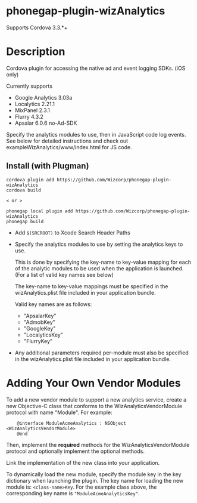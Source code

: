 # phonegap-plugin-wizAnalytics

Supports Cordova 3.3.*+

# Description

Cordova plugin for accessing the native ad and event logging SDKs. 
(iOS only)

Currently supports

- Google Analytics 3.03a
- Localytics 2.21.1
- MixPanel 2.3.1
- Flurry 4.3.2
- Apsalar 6.0.6 no-Ad-SDK

Specify the analytics modules to use, then in JavaScript code log events.
See below for detailed instructions and check out exampleWizAnalytics/www/index.html for JS code.

## Install (with Plugman) 

	cordova plugin add https://github.com/Wizcorp/phonegap-plugin-wizAnalytics
	cordova build
	
	< or >
	
	phonegap local plugin add https://github.com/Wizcorp/phonegap-plugin-wizAnalytics
	phonegap build

- Add `$(SRCROOT)` to Xcode Search Header Paths 
- Specify the analytics modules to use by setting the analytics keys to use.
  
  This is done by specifying the key-name to key-value mapping for each of the
  analytic modules to be used when the application is launched. (For a list of
  valid key names see below)

  The key-name to key-value mappings must be specified in the wizAnalytics.plist
  file included in your application bundle.

  Valid key names are as follows:
	- "ApsalarKey"
	- "AdmobKey"
	- "GoogleKey"
	- "LocalyticsKey"
	- "FlurryKey"

- Any additional parameters required per-module must also be specified in the
  wizAnalytics.plist file included in your application bundle.

# Adding Your Own Vendor Modules

To add a new vendor module to support a new analytics service, create a new
Objective-C class that conforms to the WizAnalyticsVendorModule protocol with
name "Module<XXX>".  For example:

		@interface ModuleAcmeAnalytics : NSObject <WizAnalyticsVendorModule>
		@end

Then, implement the **required** methods for the WizAnalyticsVendorModule protocol
and optionally implement the optional methods.

Link the implementation of the new class into your application.

To dynamically load the new module, specify the module key in the key dictionary
when launching the plugin.  The key name for loading the new module is:
`<class-name>Key`.  For the example class above, the corresponding key name
is `"ModuleAcmeAnalyticsKey"`.  
